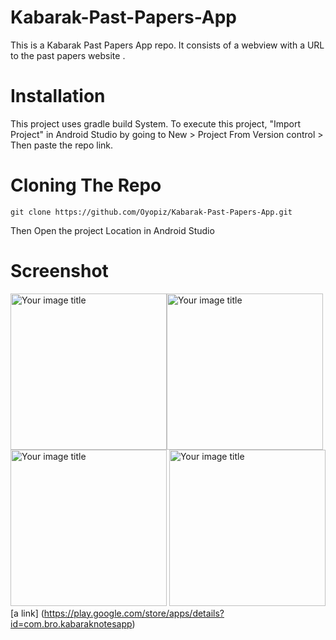 # Kabarak-Past-Papers-App
This is a Kabarak Past Papers App  repo. It consists of a webview with a URL to the past papers website . 

# Installation
This project uses gradle build System. To execute this project, "Import Project" in Android Studio by going to New > Project From Version control > Then paste the repo link.

# Cloning The Repo
```git clone https://github.com/Oyopiz/Kabarak-Past-Papers-App.git```

Then Open the project Location in Android Studio

# Screenshot
<img src="https://github.com/Oyopiz/Kabarak-Past-Papers-App/blob/master/screenshot/Screenshot_20211216-171105.png" alt="Your image title" width="250"/><img src="https://github.com/Oyopiz/Kabarak-Past-Papers-App/blob/master/screenshot/Screenshot_20211216-171116.png" alt="Your image title" width="250"/>
<img src="https://github.com/Oyopiz/Kabarak-Past-Papers-App/blob/master/screenshot/Screenshot_20211216-171131.png" alt="Your image title" width="250"/>
<img src="https://github.com/Oyopiz/Kabarak-Past-Papers-App/blob/master/screenshot/pastpapers.png" alt="Your image title" width="250"/>
[a link] (https://play.google.com/store/apps/details?id=com.bro.kabaraknotesapp)

